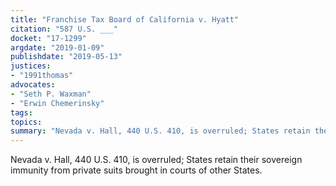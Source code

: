 ```yaml
---
title: "Franchise Tax Board of California v. Hyatt"
citation: "587 U.S. ___"
docket: "17-1299"
argdate: "2019-01-09"
publishdate: "2019-05-13"
justices:
- "1991thomas"
advocates:
- "Seth P. Waxman"
- "Erwin Chemerinsky"
tags:
topics:
summary: "Nevada v. Hall, 440 U.S. 410, is overruled; States retain their sovereign immunity from private suits brought in courts of other States."
---
```

Nevada v. Hall, 440 U.S. 410, is overruled; States retain their sovereign immunity from private suits brought in courts of other States.